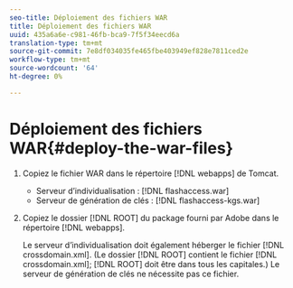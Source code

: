 ```yaml
---
seo-title: Déploiement des fichiers WAR
title: Déploiement des fichiers WAR
uuid: 435a6a6e-c981-46fb-bca9-7f5f34eecd6a
translation-type: tm+mt
source-git-commit: 7e8df034035fe465fbe403949ef828e7811ced2e
workflow-type: tm+mt
source-wordcount: '64'
ht-degree: 0%

---
```



# Déploiement des fichiers WAR{#deploy-the-war-files}

1. Copiez le fichier WAR dans le répertoire [!DNL webapps] de Tomcat.

   * Serveur d’individualisation : [!DNL flashaccess.war]
   * Serveur de génération de clés : [!DNL flashaccess-kgs.war]

1. Copiez le dossier [!DNL ROOT] du package fourni par Adobe dans le répertoire [!DNL webapps].

   Le serveur d’individualisation doit également héberger le fichier [!DNL crossdomain.xml]. (Le dossier [!DNL ROOT] contient le fichier [!DNL crossdomain.xml]; [!DNL ROOT] doit être dans tous les capitales.) Le serveur de génération de clés ne nécessite pas ce fichier.

